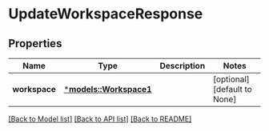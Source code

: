 # UpdateWorkspaceResponse

## Properties
Name | Type | Description | Notes
------------ | ------------- | ------------- | -------------
**workspace** | [***models::Workspace1**](Workspace1.md) |  | [optional] [default to None]

[[Back to Model list]](../README.md#documentation-for-models) [[Back to API list]](../README.md#documentation-for-api-endpoints) [[Back to README]](../README.md)


